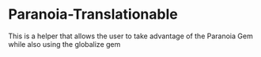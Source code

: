 # Paranoia-Translationable
This is a helper that allows the user to take advantage of the Paranoia Gem while also using the globalize gem

